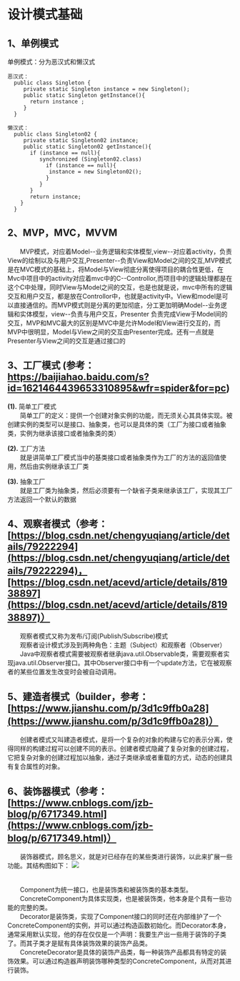 # 设计模式基础

1、单例模式
-------------

  单例模式：分为恶汉式和懒汉式   

    恶汉式：
      public class Singleton {   
         private static Singleton instance = new Singleton();   
         public static Singleton getInstance(){   
           return instance ;    
         }
      }
    
    懒汉式：
      public class Singleton02 {
         private static Singleton02 instance;
         public static Singleton02 getInstance(){
           if (instance == null){
              synchronized (Singleton02.class)
                if (instance == null){
                 instance = new Singleton02();
                }     
              }     
           }        
           return instance;  
        } 
      }

2、MVP，MVC，MVVM
-------------

  &emsp;&emsp;MVP模式，对应着Model--业务逻辑和实体模型,view--对应着activity，负责View的绘制以及与用户交互,Presenter--负责View和Model之间的交互,MVP模式是在MVC模式的基础上，将Model与View彻底分离使得项目的耦合性更低，在Mvc中项目中的activity对应着mvc中的C--Controllor,而项目中的逻辑处理都是在这个C中处理，同时View与Model之间的交互，也是也就是说，mvc中所有的逻辑交互和用户交互，都是放在Controllor中，也就是activity中。View和model是可以直接通信的。而MVP模式则是分离的更加彻底，分工更加明确Model--业务逻辑和实体模型，view--负责与用户交互，Presenter 负责完成View于Model间的交互，MVP和MVC最大的区别是MVC中是允许Model和View进行交互的，而MVP中很明显，Model与View之间的交互由Presenter完成。还有一点就是Presenter与View之间的交互是通过接口的

3、工厂模式 (参考：https://baijiahao.baidu.com/s?id=1621464439653310895&wfr=spider&for=pc)
-------------

  **(1).** 简单工厂模式  
  &emsp;&emsp;简单工厂的定义：提供一个创建对象实例的功能，而无须关心其具体实现。被创建实例的类型可以是接口、抽象类，也可以是具体的类（工厂为接口或者抽象类，实例为继承该接口或者抽象类的类）

  **(2).** 工厂方法  
  &emsp;&emsp;就是讲简单工厂模式当中的基类接口或者抽象类作为工厂的方法的返回值使用，然后由实例继承该工厂类

  **(3).** 抽象工厂  
  &emsp;&emsp;就是工厂类为抽象类，然后必须要有一个缺省子类来继承该工厂，实现其工厂方法返回一个默认的数据

4、观察者模式（参考：[https://blog.csdn.net/chengyuqiang/article/details/79222294](https://blog.csdn.net/chengyuqiang/article/details/79222294)，[https://blog.csdn.net/acevd/article/details/81938897](https://blog.csdn.net/acevd/article/details/81938897)）
-------------

  &emsp;&emsp;观察者模式又称为发布/订阅(Publish/Subscribe)模式  
  &emsp;&emsp;观察者设计模式涉及到两种角色：主题（Subject）和观察者（Observer）  
  &emsp;&emsp;Java中观察者模式需要被观察者继承java.util.Observable类，需要观察者实现java.util.Observer接口。其中Observer接口中有一个update方法，它在被观察者的某些位置发生改变时会被自动调用。

5、建造者模式（builder，参考：[https://www.jianshu.com/p/3d1c9ffb0a28](https://www.jianshu.com/p/3d1c9ffb0a28)）
-------------

  &emsp;&emsp;创建者模式又叫建造者模式，是将一个复杂的对象的构建与它的表示分离，使得同样的构建过程可以创建不同的表示。创建者模式隐藏了复杂对象的创建过程，它把复杂对象的创建过程加以抽象，通过子类继承或者重载的方式，动态的创建具有复合属性的对象。

6、装饰器模式（参考：[https://www.cnblogs.com/jzb-blog/p/6717349.html](https://www.cnblogs.com/jzb-blog/p/6717349.html)）
-------------

   &emsp;&emsp;装饰器模式，顾名思义，就是对已经存在的某些类进行装饰，以此来扩展一些功能。其结构图如下：
![](https://images2015.cnblogs.com/blog/815220/201704/815220-20170416031217864-1019073972.png)  
　　　　　　

   &emsp;&emsp;Component为统一接口，也是装饰类和被装饰类的基本类型。  
   &emsp;&emsp;ConcreteComponent为具体实现类，也是被装饰类，他本身是个具有一些功能的完整的类。   
   &emsp;&emsp;Decorator是装饰类，实现了Component接口的同时还在内部维护了一个ConcreteComponent的实例，并可以通过构造函数初始化。而Decorator本身，通常采用默认实现，他的存在仅仅是一个声明：我要生产出一些用于装饰的子类了。而其子类才是赋有具体装饰效果的装饰产品类。  
   &emsp;&emsp;ConcreteDecorator是具体的装饰产品类，每一种装饰产品都具有特定的装饰效果。可以通过构造器声明装饰哪种类型的ConcreteComponent，从而对其进行装饰。  

